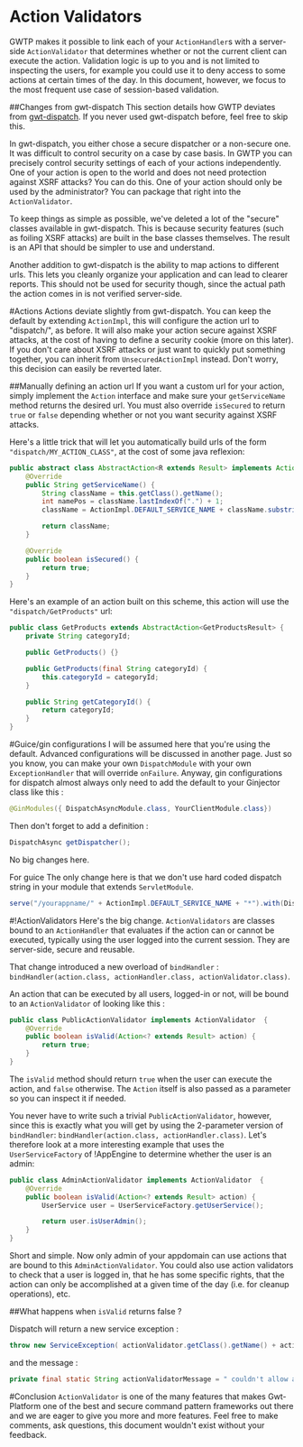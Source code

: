 # Action Validators
GWTP makes it possible to link each of your `ActionHandler`s with a server-side `ActionValidator` that determines whether or not the current client can execute the action. Validation logic is up to you and is not limited to inspecting the users, for example you could use it to deny access to some actions at certain times of the day. In this document, however, we focus to the most frequent use case of session-based validation.

##Changes from gwt-dispatch
This section details how GWTP deviates from [gwt-dispatch](http://code.google.com/p/gwt-dispatch/). If you never used gwt-dispatch before, feel free to skip this.

In gwt-dispatch, you either chose a secure dispatcher or a non-secure one. It was difficult to control security on a case by case basis. In GWTP you can precisely control security settings of each of your actions independently. One of your action is open to the world and does not need protection against XSRF attacks? You can do this. One of your action should only be used by the administrator? You can package that right into the `ActionValidator`.

To keep things as simple as possible, we've deleted a lot of the "secure" classes available in gwt-dispatch. This is because security features (such as foiling XSRF attacks) are built in the base classes themselves. The result is an API that should be simpler to use and understand.

Another addition to gwt-dispatch is the ability to map actions to different urls. This lets you cleanly organize your application and can lead to clearer reports. This should not be used for security though, since the actual path the action comes in is not verified server-side.

#Actions
Actions deviate slightly from gwt-dispatch. You can keep the default by extending `ActionImpl`, this will configure the action url to "dispatch/", as before. It will also make your action secure against XSRF attacks, at the cost of having to define a security cookie (more on this later). If you don't care about XSRF attacks or just want to quickly put something together, you can inherit from `UnsecuredActionImpl` instead. Don't worry, this decision can easily be reverted later.

##Manually defining an action url
If you want a custom url for your action, simply implement the `Action` interface and make sure your `getServiceName` method returns the desired url. You must also override `isSecured` to return `true` or `false` depending whether or not you want security against XSRF attacks.

Here's a little trick that will let you automatically build urls of the form `"dispatch/MY_ACTION_CLASS"`, at the cost of some java reflexion:


```java
public abstract class AbstractAction<R extends Result> implements Action<R> {
    @Override
    public String getServiceName() {
        String className = this.getClass().getName();
        int namePos = className.lastIndexOf(".") + 1;
        className = ActionImpl.DEFAULT_SERVICE_NAME + className.substring(namePos);

        return className;
    }

    @Override
    public boolean isSecured() {
        return true;
    }
}
```

Here's an example of an action built on this scheme, this action will use the `"dispatch/GetProducts"` url:


```java
public class GetProducts extends AbstractAction<GetProductsResult> {
    private String categoryId;

    public GetProducts() {}

    public GetProducts(final String categoryId) {
        this.categoryId = categoryId;
    }

    public String getCategoryId() {
        return categoryId;
    }
}
```

#Guice/gin configurations
I will be assumed here that you're using the default. Advanced configurations will be discussed in another page. Just so
 you know, you can make your own `DispatchModule` with your own `ExceptionHandler` that will override `onFailure`. Anyway, gin configurations for dispatch almost always only need to add the default to your Ginjector class like this :

```java
@GinModules({ DispatchAsyncModule.class, YourClientModule.class})
```

Then don't forget to add a definition :

```java
DispatchAsync getDispatcher();
```

No big changes here.

For guice
The only change here is that we don't use hard coded dispatch string in your module that extends `ServletModule`.

```java
serve("/yourappname/" + ActionImpl.DEFAULT_SERVICE_NAME + "*").with(DispatchServiceImpl.class);
```

#!ActionValidators
Here's the big change. `ActionValidators` are classes bound to an `ActionHandler` that evaluates if the action can or cannot be executed, typically using the user logged into the current session. They are server-side, secure and reusable.

That change introduced a new overload of `bindHandler` : `bindHandler(action.class, actionHandler.class, actionValidator.class)`.

An action that can be executed by all users, logged-in or not, will be bound to an `ActionValidator` of looking like this :

```java
public class PublicActionValidator implements ActionValidator  {
    @Override
    public boolean isValid(Action<? extends Result> action) {
        return true;
    }
}
```

The `isValid` method should return `true` when the user can execute the action, and `false` otherwise. The `Action` itself is also passed as a parameter so you can inspect it if needed.

You never have to write such a trivial `PublicActionValidator`, however, since this is exactly what you will get by using the 2-parameter version of `bindHandler`: `bindHandler(action.class, actionHandler.class)`. Let's therefore look at a more interesting example that uses the `UserServiceFactory` of !AppEngine to determine whether the user is an admin:

```java
public class AdminActionValidator implements ActionValidator  {
    @Override
    public boolean isValid(Action<? extends Result> action) {
        UserService user = UserServiceFactory.getUserService();

        return user.isUserAdmin();
    }
}
```

Short and simple. Now only admin of your appdomain can use actions that are bound to this `AdminActionValidator`. You could also use action validators to check that a user is logged in, that he has some specific rights, that the action can only be accomplished at a given time of the day (i.e. for cleanup operations), etc.

##What happens when `isValid` returns false ?

Dispatch will return a new service exception :

```java
throw new ServiceException( actionValidator.getClass().getName() + actionValidatorMessage + action.getClass().getName() );
```

and the message :

```java
private final static String actionValidatorMessage = " couldn't allow access to action : ";
```

#Conclusion
`ActionValidator` is one of the many features that makes Gwt-Platform one of the best and secure command pattern frameworks out there and we are eager to give you more and more features. Feel free to make comments, ask questions, this document wouldn't exist without your feedback.
